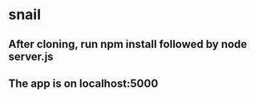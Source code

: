 # snail

## After cloning, run npm install followed by node server.js
## The app is on localhost:5000
